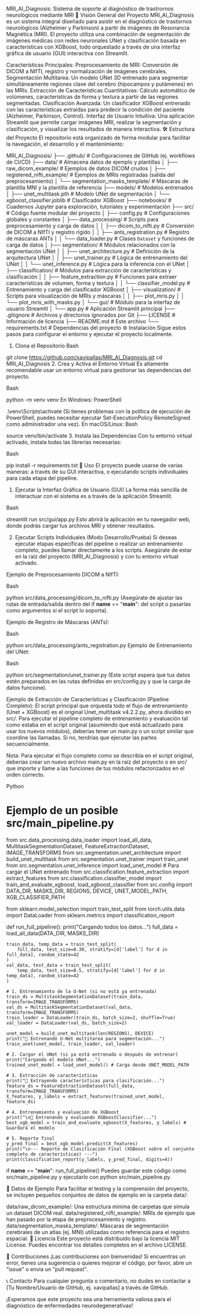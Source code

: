 MRI_AI_Diagnosis: Sistema de soporte al diagnóstico de trastrornos neurológicos mediante MRI
🚀 Visión General del Proyecto
MRI_AI_Diagnosis es un sistema integral diseñado para asistir en el diagnóstico de trastornos neurológicos (Alzheimer y Parkinson) a partir de imágenes de Resonancia Magnética (MRI). El proyecto utiliza una combinación de segmentación de imágenes médicas con redes neuronales UNet y clasificación basada en características con XGBoost, todo orquestado a través de una interfaz gráfica de usuario (GUI) interactiva con Streamlit.

Características Principales:
Preprocesamiento de MRI: Conversión de DICOM a NIfTI, registro y normalización de imágenes cerebrales.
Segmentación Multitarea: Un modelo UNet 3D entrenado para segmentar simultáneamente regiones clave del cerebro (hipocampos y putámenes) en las MRIs.
Extracción de Características Cuantitativas: Cálculo automático de volúmenes, características de forma y textura a partir de las regiones segmentadas.
Clasificación Avanzada: Un clasificador XGBoost entrenado con las características extraídas para predecir la condición del paciente (Alzheimer, Parkinson, Control).
Interfaz de Usuario Intuitiva: Una aplicación Streamlit que permite cargar imágenes MRI, realizar la segmentación y clasificación, y visualizar los resultados de manera interactiva.
🛠️ Estructura del Proyecto
El repositorio está organizado de forma modular para facilitar la navegación, el desarrollo y el mantenimiento:

MRI_AI_Diagnosis/
├── .github/                      # Configuraciones de GitHub (ej. workflows de CI/CD)
├── data/                         # Almacena datos de ejemplo y plantillas
│   ├── raw_dicom_example/        # Ejemplos de datos DICOM crudos
│   ├── registered_nifti_example/ # Ejemplos de MRIs registradas (salida del preprocesamiento)
│   └── segmentation_masks_template/ # Máscaras de plantilla MNI y la plantilla de referencia
├── models/                       # Modelos entrenados
│   ├── unet_multitask.pth        # Modelo UNet de segmentación
│   └── xgboost_classifier.joblib # Clasificador XGBoost
├── notebooks/                    # Cuadernos Jupyter para exploración, tutoriales y experimentación
├── src/                          # Código fuente modular del proyecto
│   ├── config.py                 # Configuraciones globales y constantes
│   ├── data_processing/          # Scripts para preprocesamiento y carga de datos
│   │   ├── dicom_to_nifti.py     # Conversión de DICOM a NIfTI y registro rígido
│   │   ├── ants_registration.py  # Registro de máscaras ANTs
│   │   └── data_loader.py        # Clases `Dataset` y funciones de carga de datos
│   ├── segmentation/             # Módulos relacionados con la segmentación UNet
│   │   ├── unet_architecture.py  # Definición de la arquitectura UNet
│   │   ├── unet_trainer.py       # Lógica de entrenamiento del UNet
│   │   └── unet_inference.py     # Lógica para la inferencia con el UNet
│   ├── classification/           # Módulos para extracción de características y clasificación
│   │   ├── feature_extraction.py # Funciones para extraer características de volumen, forma y textura
│   │   └── classifier_model.py   # Entrenamiento y carga del clasificador XGBoost
│   ├── visualization/            # Scripts para visualización de MRIs y máscaras
│   │   ├── plot_mris.py
│   │   └── plot_mris_with_masks.py
│   └── gui/                      # Módulo para la interfaz de usuario Streamlit
│       └── app.py                # Aplicación Streamlit principal
├── .gitignore                    # Archivos y directorios ignorados por Git
├── LICENSE                       # Información de licencia
├── README.md                     # Este archivo
└── requirements.txt              # Dependencias del proyecto
⚙️ Instalación
Sigue estos pasos para configurar el entorno y ejecutar el proyecto localmente.

1. Clona el Repositorio
Bash

git clone https://github.com/xavipallas/MRI_AI_Diagnosis.git
cd MRI_AI_Diagnosis
2. Crea y Activa el Entorno Virtual
Es altamente recomendable usar un entorno virtual para gestionar las dependencias del proyecto.

Bash

python -m venv venv
En Windows:
PowerShell

.\venv\Scripts\activate
(Si tienes problemas con la política de ejecución de PowerShell, puedes necesitar ejecutar Set-ExecutionPolicy RemoteSigned como administrador una vez).
En macOS/Linux:
Bash

source venv/bin/activate
3. Instala las Dependencias
Con tu entorno virtual activado, instala todas las librerías necesarias:

Bash

pip install -r requirements.txt
🚀 Uso
El proyecto puede usarse de varias maneras: a través de su GUI interactiva, o ejecutando scripts individuales para cada etapa del pipeline.

1. Ejecutar la Interfaz Gráfica de Usuario (GUI)
La forma más sencilla de interactuar con el sistema es a través de la aplicación Streamlit.

Bash

streamlit run src/gui/app.py
Esto abrirá la aplicación en tu navegador web, donde podrás cargar tus archivos MRI y obtener resultados.

2. Ejecutar Scripts Individuales (Modo Desarrollo/Prueba)
Si deseas ejecutar etapas específicas del pipeline o realizar un entrenamiento completo, puedes llamar directamente a los scripts. Asegúrate de estar en la raíz del proyecto (MRI_AI_Diagnosis) y con tu entorno virtual activado.

Ejemplo de Preprocesamiento DICOM a NIfTI:

Bash

python src/data_processing/dicom_to_nifti.py
(Asegúrate de ajustar las rutas de entrada/salida dentro del if __name__ == "__main__": del script o pasarlas como argumentos si el script lo soporta).

Ejemplo de Registro de Máscaras (ANTs):

Bash

python src/data_processing/ants_registration.py
Ejemplo de Entrenamiento del UNet:

Bash

python src/segmentation/unet_trainer.py
(Este script espera que tus datos estén preparados en las rutas definidas en src/config.py y que la carga de datos funcione).

Ejemplo de Extracción de Características y Clasificación (Pipeline Completo):
El script principal que orquesta todo el flujo de entrenamiento (Unet + XGBoost) es el original Unet_multitask v4.2.2.py, ahora dividido en src/. Para ejecutar el pipeline completo de entrenamiento y evaluación tal como estaba en el script original (asumiendo que está actualizado para usar los nuevos módulos), deberías tener un main.py o un script similar que coordine las llamadas. Si no, tendrías que ejecutar las partes secuencialmente.

Nota: Para ejecutar el flujo completo como se describía en el script original, deberías crear un nuevo archivo main.py en la raíz del proyecto o en src/ que importe y llame a las funciones de tus módulos refactorizados en el orden correcto.

Python

# Ejemplo de un posible src/main_pipeline.py
from src.data_processing.data_loader import load_all_data, MultitaskSegmentationDataset, FeatureExtractionDataset, IMAGE_TRANSFORMS
from src.segmentation.unet_architecture import build_unet_multitask
from src.segmentation.unet_trainer import train_unet
from src.segmentation.unet_inference import load_unet_model # Para cargar el UNet entrenado
from src.classification.feature_extraction import extract_features
from src.classification.classifier_model import train_and_evaluate_xgboost, load_xgboost_classifier
from src.config import DATA_DIR, MASKS_DIR, REGIONS, DEVICE, UNET_MODEL_PATH, XGB_CLASSIFIER_PATH

from sklearn.model_selection import train_test_split
from torch.utils.data import DataLoader
from sklearn.metrics import classification_report

def run_full_pipeline():
    print("Cargando todos los datos...")
    full_data = load_all_data(DATA_DIR, MASKS_DIR)

    train_data, temp_data = train_test_split(
        full_data, test_size=0.30, stratify=[d['label'] for d in full_data], random_state=42
    )
    val_data, test_data = train_test_split(
        temp_data, test_size=0.5, stratify=[d['label'] for d in temp_data], random_state=42
    )

    # 1. Entrenamiento de la U-Net (si no está ya entrenada)
    train_ds = MultitaskSegmentationDataset(train_data, transform=IMAGE_TRANSFORMS)
    val_ds = MultitaskSegmentationDataset(val_data, transform=IMAGE_TRANSFORMS)
    train_loader = DataLoader(train_ds, batch_size=2, shuffle=True)
    val_loader = DataLoader(val_ds, batch_size=2)

    unet_model = build_unet_multitask(len(REGIONS), DEVICE)
    print("🚀 Entrenando U-Net multitarea para segmentación...")
    train_unet(unet_model, train_loader, val_loader)

    # 2. Cargar el UNet (si ya está entrenado o después de entrenar)
    print("Cargando el modelo UNet...")
    trained_unet_model = load_unet_model() # Carga desde UNET_MODEL_PATH

    # 3. Extracción de características
    print("💪 Extrayendo características para clasificación...")
    feature_ds = FeatureExtractionDataset(full_data, transform=IMAGE_TRANSFORMS)
    X_features, y_labels = extract_features(trained_unet_model, feature_ds)

    # 4. Entrenamiento y evaluación de XGBoost
    print("\n🔬 Entrenando y evaluando XGBoostClassifier...")
    best_xgb_model = train_and_evaluate_xgboost(X_features, y_labels) # Guardará el modelo

    # 5. Reporte final
    y_pred_final = best_xgb_model.predict(X_features)
    print("\n--- Reporte de Clasificación Final (XGBoost sobre el conjunto completo de características) ---")
    print(classification_report(y_labels, y_pred_final, digits=4))

if __name__ == "__main__":
    run_full_pipeline()
Puedes guardar este código como src/main_pipeline.py y ejecutarlo con python src/main_pipeline.py.

📂 Datos de Ejemplo
Para facilitar el testing y la comprensión del proyecto, se incluyen pequeños conjuntos de datos de ejemplo en la carpeta data/:

data/raw_dicom_example/: Una estructura mínima de carpetas que simula un dataset DICOM real.
data/registered_nifti_example/: MRIs de ejemplo que han pasado por la etapa de preprocesamiento y registro.
data/segmentation_masks_template/: Máscaras de segmentación cerebrales de un atlas (ej. MNI) utilizadas como referencia para el registro espacial.
📝 Licencia
Este proyecto está distribuido bajo la licencia MIT License. Puedes encontrar los detalles completos en el archivo LICENSE.

🤝 Contribuciones
¡Las contribuciones son bienvenidas! Si encuentras un error, tienes una sugerencia o quieres mejorar el código, por favor, abre un "issue" o envía un "pull request".

📞 Contacto
Para cualquier pregunta o comentario, no dudes en contactar a [Tu Nombre/Usuario de GitHub, ej. xavipallas] a través de GitHub.

¡Esperamos que este proyecto sea una herramienta valiosa para el diagnóstico de enfermedades neurodegenerativas!